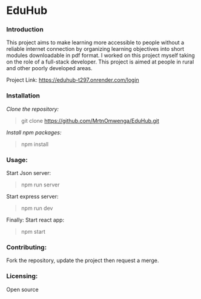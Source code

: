# EduHub

### Introduction

This project aims to make learning more accessible to people without a reliable internet connection by organizing learning objectives into short modules downloadable in pdf format. I worked on this project myself taking on the role of a full-stack developer. This project is aimed at people in rural and other poorly developed areas.

Project Link: https://eduhub-t297.onrender.com/login

### Installation

*Clone the repository:*

> git clone https://github.com/MrtnOmwenga/EduHub.git

*Install npm packages:*

> npm install

### Usage:

Start Json server:

> npm run server

Start express server:

> npm run dev

Finally: Start react app:

> npm start

### Contributing:

Fork the repository, update the project then request a merge. 

### Licensing:

Open source